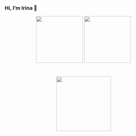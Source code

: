 ### Hi, I’m Irina 👋

<!--
**IrinaKo777/IrinaKo777** is a ✨ _special_ ✨ repository because its `README.md` (this file) appears on your GitHub profile.

Here are some ideas to get you started:

- 🔭 I’m currently working on ...
- 🌱 I’m currently learning ...
- 👯 I’m looking to collaborate on ...
- 🤔 I’m looking for help with ...
- 💬 Ask me about ...
- 📫 How to reach me: ...
- 😄 Pronouns: ...
- ⚡ Fun fact: ...
-->
<p align='center'>
   <a href="https://github-readme-stats.vercel.app/api?username=IrinaKo777&show_icons=true&count_private=true">
       <img height=150 src="https://github-readme-stats.vercel.app/api?username=IrinaKo777&show_icons=true&count_private=true"/></a>
   <a href="https://github.com/IrinaKo777/github-readme-stats">
       <img height=150 src="https://github-readme-stats.vercel.app/api/top-langs/?username=IrinaKo777&layout=compact"/></a>
</p>
<div align="center" style="margin: 40px 0">
   <a href="https://github.com/romankh3/github-profile-views-counter">
       <img width="175px" src="https://komarev.com/ghpvc/?username=romankh3&color=DE002D">
   </a>
</div>

